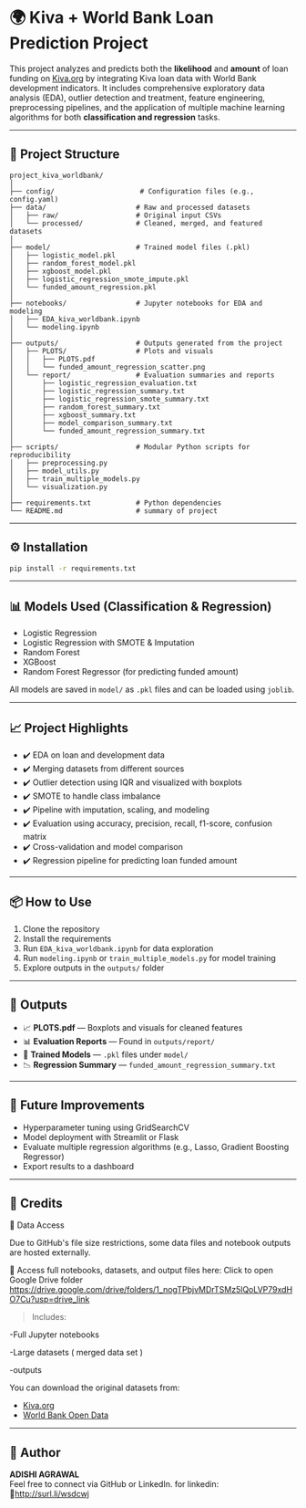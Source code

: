 
# 🌍 Kiva + World Bank Loan Prediction Project

This project analyzes and predicts both the **likelihood** and **amount** of loan funding on [Kiva.org](https://www.kiva.org) by integrating Kiva loan data with World Bank development indicators. It includes comprehensive exploratory data analysis (EDA), outlier detection and treatment, feature engineering, preprocessing pipelines, and the application of multiple machine learning algorithms for both **classification and regression** tasks.

---

## 📁 Project Structure

```
project_kiva_worldbank/
│
├── config/                     # Configuration files (e.g., config.yaml)
├── data/                      # Raw and processed datasets
│   ├── raw/                   # Original input CSVs
│   └── processed/             # Cleaned, merged, and featured datasets
│
├── model/                     # Trained model files (.pkl)
│   ├── logistic_model.pkl
│   ├── random_forest_model.pkl
│   ├── xgboost_model.pkl
│   ├── logistic_regression_smote_impute.pkl
│   └── funded_amount_regression.pkl
│
├── notebooks/                 # Jupyter notebooks for EDA and modeling
│   ├── EDA_kiva_worldbank.ipynb
│   └── modeling.ipynb
│
├── outputs/                   # Outputs generated from the project
│   ├── PLOTS/                 # Plots and visuals
│   │   ├── PLOTS.pdf
│   │   └── funded_amount_regression_scatter.png
│   └── report/                # Evaluation summaries and reports
│       ├── logistic_regression_evaluation.txt
│       ├── logistic_regression_summary.txt
│       ├── logistic_regression_smote_summary.txt
│       ├── random_forest_summary.txt
│       ├── xgboost_summary.txt
│       ├── model_comparison_summary.txt
│       └── funded_amount_regression_summary.txt
│
├── scripts/                   # Modular Python scripts for reproducibility
│   ├── preprocessing.py
│   ├── model_utils.py
│   ├── train_multiple_models.py
│   └── visualization.py
│
├── requirements.txt           # Python dependencies
└── README.md                  # summary of project
```

---

## ⚙️ Installation

```bash
pip install -r requirements.txt
```

---

## 📊 Models Used (Classification & Regression)

- Logistic Regression
- Logistic Regression with SMOTE & Imputation
- Random Forest
- XGBoost
- Random Forest Regressor (for predicting funded amount)

All models are saved in `model/` as `.pkl` files and can be loaded using `joblib`.

---

## 📈 Project Highlights

- ✔️ EDA on loan and development data
- ✔️ Merging datasets from different sources
- ✔️ Outlier detection using IQR and visualized with boxplots
- ✔️ SMOTE to handle class imbalance
- ✔️ Pipeline with imputation, scaling, and modeling
- ✔️ Evaluation using accuracy, precision, recall, f1-score, confusion matrix
- ✔️ Cross-validation and model comparison
- ✔️ Regression pipeline for predicting loan funded amount

---

## 📦 How to Use

1. Clone the repository  
2. Install the requirements  
3. Run `EDA_kiva_worldbank.ipynb` for data exploration  
4. Run `modeling.ipynb` or `train_multiple_models.py` for model training  
5. Explore outputs in the `outputs/` folder  

---

## 📁 Outputs

- 📈 **PLOTS.pdf** — Boxplots and visuals for cleaned features
- 📊 **Evaluation Reports** — Found in `outputs/report/`
- 🧠 **Trained Models** — `.pkl` files under `model/`
- 📉 **Regression Summary** — `funded_amount_regression_summary.txt`

---

## 📌 Future Improvements

- Hyperparameter tuning using GridSearchCV
- Model deployment with Streamlit or Flask
- Evaluate multiple regression algorithms (e.g., Lasso, Gradient Boosting Regressor)
- Export results to a dashboard

---

## 🙌 Credits
🔗 Data Access

Due to GitHub's file size restrictions, some data files and notebook outputs are hosted externally.

📂 Access full notebooks, datasets, and output files here:
Click to open Google Drive folder
https://drive.google.com/drive/folders/1_nogTPbjvMDrTSMz5lQoLVP79xdHO7Cu?usp=drive_link

> Includes:

-Full Jupyter notebooks

-Large datasets  ( merged data set )

-outputs

You can download the original datasets from:


- [Kiva.org](https://www.kiva.org)
- [World Bank Open Data](https://data.worldbank.org)



---

## 🧠 Author

**ADISHI AGRAWAL**  
Feel free to connect via GitHub or LinkedIn.
for linkedin:
🔗http://surl.li/wsdcwj
